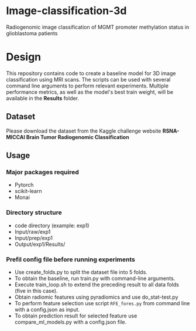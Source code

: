 # Image-classification-3d
Radiogenomic image classification of MGMT promoter methylation status in glioblastoma patients

# Design
This repository contains code to create a baseline model for 3D image classification using MRI scans. The scripts can be used with several command line arguments to perform relevant experiments. Multiple performance metrics, as well as the model's best train weight, will be available in the **Results** folder.

## Dataset 
Please download the dataset from the Kaggle challenge website **RSNA-MICCAI Brain Tumor Radiogenomic Classification**

## Usage
### Major packages required
* Pytorch
* scikit-learn
* Monai

### Directory structure
* code directory (example: exp1)
* Input/raw/exp1
* Input/prep/exp1
* Output/exp1/Results/
### Prefil config file before running experiments
* Use create_folds.py to split the dataset file into 5 folds.
* To obtain the baseline, run train.py with command-line arguments.
* Execute train_loop.sh to extend the preceding result to all data folds (five in this case).
* Obtain radiomic features using pyradiomics and use do_stat-test.py
* To perform feature selection use script ```RFE_fores.py``` from command line with a config.json as input.
* To obtain prediction result for selected feature use compare_ml_models.py with a config.json file.
